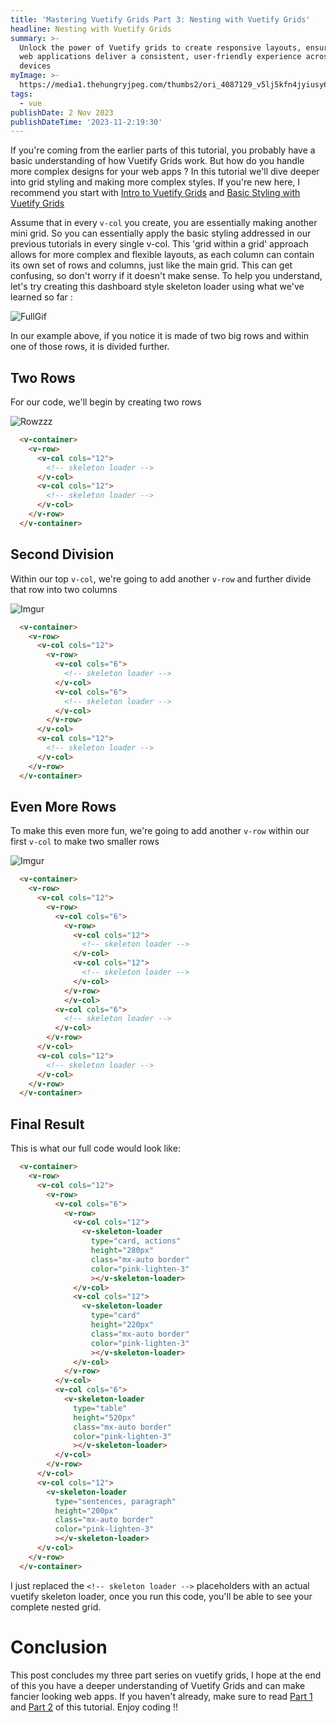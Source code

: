 ```yaml
---
title: 'Mastering Vuetify Grids Part 3: Nesting with Vuetify Grids'
headline: Nesting with Vuetify Grids
summary: >-
  Unlock the power of Vuetify grids to create responsive layouts, ensuring your
  web applications deliver a consistent, user-friendly experience across all
  devices
myImage: >-
  https://media1.thehungryjpeg.com/thumbs2/ori_4087129_v5lj5kfn4jyiusy6vz7p6cywydqltj8z9sb79480_decorative-russian-dolls-matryoshka-dolls-flat-tourist-souvenirs-fro.jpg
tags:
  - vue
publishDate: 2 Nov 2023
publishDateTime: '2023-11-2:19:30'
---
```


If you're coming from the earlier parts of this tutorial, you probably have a basic understanding of how Vuetify Grids work. But how do you handle more complex designs for your web apps ? In this tutorial we'll dive deeper into grid styling and making more complex styles. If you're new here, I recommend you start with [Intro to Vuetify Grids](/blog/quick-look-vuetify-grids.md) and [Basic Styling with Vuetify Grids](/blog/styling-vuetify-grids.md)

Assume that in every `v-col` you create, you are essentially making another mini grid. So you can essentially apply the basic styling addressed in our previous tutorials in every single v-col. This 'grid within a grid' approach allows for more complex and flexible layouts, as each column can contain its own set of rows and columns, just like the main grid. This can get confusing, so don't worry if it doesn't make sense. To help you understand, let's try creating this dashboard style skeleton loader using what we've learned so far :

![FullGif](https://i.imgur.com/tUP4Ne9.gif)

In our example above, if you notice it is made of two big rows and within one of those rows, it is divided further.

## Two Rows

For our code, we'll begin by creating two rows

![Rowzzz](https://i.imgur.com/BQyzo9b.png)

```html
  <v-container>
    <v-row>
      <v-col cols="12">
        <!-- skeleton loader -->
      </v-col>
      <v-col cols="12">
        <!-- skeleton loader -->
      </v-col>
    </v-row>
  </v-container>
```

## Second Division

Within our top `v-col`, we're going to add another `v-row` and further divide that row into two columns

![Imgur](https://i.imgur.com/dZxx6EO.png)

```html
  <v-container>
    <v-row>
      <v-col cols="12">
        <v-row>
          <v-col cols="6">
            <!-- skeleton loader -->
          </v-col>
          <v-col cols="6">
            <!-- skeleton loader -->
          </v-col>
        </v-row>
      </v-col>
      <v-col cols="12">
        <!-- skeleton loader -->
      </v-col>
    </v-row>
  </v-container>
```

## Even More Rows

To make this even more fun, we're going to add another `v-row` within our first `v-col` to make two smaller rows

![Imgur](https://i.imgur.com/fcNgkhp.png)

```html
  <v-container>
    <v-row>
      <v-col cols="12">
        <v-row>
          <v-col cols="6">
            <v-row>
              <v-col cols="12">
                <!-- skeleton loader -->
              </v-col>
              <v-col cols="12">
                <!-- skeleton loader -->
              </v-col>
            </v-row>
            </v-col>
          <v-col cols="6">
            <!-- skeleton loader -->
          </v-col>
        </v-row>
      </v-col>
      <v-col cols="12">
        <!-- skeleton loader -->
      </v-col>
    </v-row>
  </v-container>
```

## Final Result

This is what our full code would look like:

```html
  <v-container>
    <v-row>
      <v-col cols="12">
        <v-row>
          <v-col cols="6">
            <v-row>
              <v-col cols="12">
                <v-skeleton-loader 
                  type="card, actions" 
                  height="280px" 
                  class="mx-auto border"
                  color="pink-lighten-3"
                  ></v-skeleton-loader>
              </v-col>
              <v-col cols="12">
                <v-skeleton-loader 
                  type="card" 
                  height="220px" 
                  class="mx-auto border"
                  color="pink-lighten-3"
                  ></v-skeleton-loader>
              </v-col>
            </v-row>
          </v-col>
          <v-col cols="6">
            <v-skeleton-loader 
              type="table" 
              height="520px" 
              class="mx-auto border"
              color="pink-lighten-3"
              ></v-skeleton-loader>
          </v-col>
        </v-row>
      </v-col>
      <v-col cols="12">
        <v-skeleton-loader 
          type="sentences, paragraph" 
          height="200px" 
          class="mx-auto border"
          color="pink-lighten-3"
          ></v-skeleton-loader>
      </v-col>
    </v-row>
  </v-container>
```

I just replaced the `<!-- skeleton loader -->` placeholders with an actual vuetify skeleton loader, once you run this code, you'll be able to see your complete nested grid.

# Conclusion

This post concludes my three part series on vuetify grids, I hope at the end of this you have a deeper understanding of Vuetify Grids and can make fancier looking web apps. If you haven't already, make sure to read [Part 1](/blog/quick-look-vuetify-grids.md) and [Part 2](/blog/styling-vuetify-grids.md) of this tutorial. Enjoy coding !!
